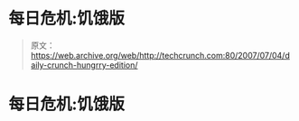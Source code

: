 # 每日危机:饥饿版 

> 原文：<https://web.archive.org/web/http://techcrunch.com:80/2007/07/04/daily-crunch-hungrry-edition/>

# 每日危机:饥饿版